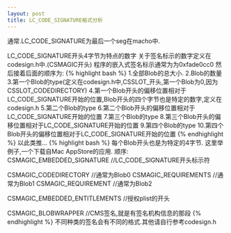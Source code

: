 ```yaml
---
layout: post
title: LC_CODE_SIGNATURE格式分析
---
```

通常.LC_CODE_SIGNATURE为最后一个seg在macho中.

LC_CODE_SIGNATURE开头4字节为特点的数字
关于签名标示的数字定义在codesign.h中.(CSMAGIC开头)
程序的嵌入式签名标示通常为为0xfade0cc0
然后接着后面的顺序为:
{% highlight bash %}
1.全部Blob的总大小.
2.Blob的数量
3.第一个Blob的type(定义在codesign.h中,CSSLOT_开头,第一个Blob为0,因为CSSLOT_CODEDIRECTORY)
4.第一个Blob开头的偏移位置相对于LC_CODE_SIGNATURE开始的位置,Blob开头的四个字节也是特定的数字,定义在codesign.h
5.第二个Blob的type
6.第二个Blob开头的偏移位置相对于LC_CODE_SIGNATURE开始的位置
7.第三个Blob的type
8.第三个Blob开头的偏移位置相对于LC_CODE_SIGNATURE开始的位置
9.第四个Blob的type
10.第四个Blob开头的偏移位置相对于LC_CODE_SIGNATURE开始的位置
{% endhighlight %}
以此类推...
{% highlight bash %}
每个Blob开头也是为特定的4字节.
这里举例子,一个下载自Mac AppStore的应用.
顺序:
CSMAGIC_EMBEDDED_SIGNATURE //LC_CODE_SIGNATURE开头标示符

CSMAGIC_CODEDIRECTORY //通常为Blob0
CSMAGIC_REQUIREMENTS //通常为Blob1
CSMAGIC_REQUIREMENT //通常为Blob2

CSMAGIC_EMBEDDED_ENTITLEMENTS //授权plist的开头

CSMAGIC_BLOBWRAPPER //CMS签名,就是有签名机构信息的那段
{% endhighlight %}
不同种类的签名会有不同的格式.其他请自行参考codesign.h